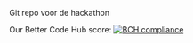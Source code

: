 Git repo voor de hackathon

Our Better Code Hub score:
[![BCH compliance](https://bettercodehub.com/edge/badge/EBPI/Hyper42-Hackathon?branch=master)](https://bettercodehub.com/)
